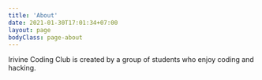 ```yaml
---
title: 'About'
date: 2021-01-30T17:01:34+07:00
layout: page
bodyClass: page-about
---
```


Irivine Coding Club is created by a group of students who enjoy coding and
hacking.
